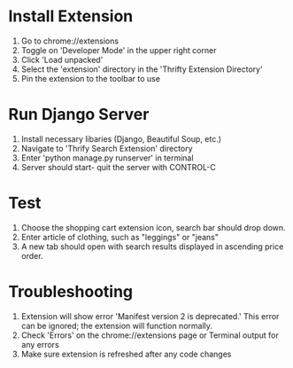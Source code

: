# Install Extension

1. Go to chrome://extensions
2. Toggle on 'Developer Mode' in the upper right corner
3. Click 'Load unpacked'
4. Select the 'extension' directory in the 'Thrifty Extension Directory'
5. Pin the extension to the toolbar to use

# Run Django Server
1. Install necessary libaries (Django, Beautiful Soup, etc.)
2. Navigate to 'Thrify Search Extension' directory
3. Enter 'python manage.py runserver' in terminal
4. Server should start- quit the server with CONTROL-C

# Test
1. Choose the shopping cart extension icon, search bar should drop down.
2. Enter article of clothing, such as "leggings" or "jeans"
3. A new tab should open with search results displayed in ascending price order.

# Troubleshooting
1. Extension will show error 'Manifest version 2 is deprecated.' This error can be ignored; the extension will function normally.
2. Check 'Errors' on the chrome://extensions page or Terminal output for any errors
3. Make sure extension is refreshed after any code changes